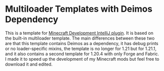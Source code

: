 # Multiloader Templates with Deimos Dependency
This is a template for [Minecraft Development IntelliJ plugin](https://plugins.jetbrains.com/plugin/8327-minecraft-development). It is based on the built-in multiloader template. The main differences between these two are that this template contains Deimos as a dependency, it has debug prints or no loader-specific mixins, the template is no longer for 1.21 but for 1.21.1, and it also contains a second template for 1.20.4 with only Forge and Fabric. I made it to speed up the development of my Minecraft mods but feel free to download it and edited. 
